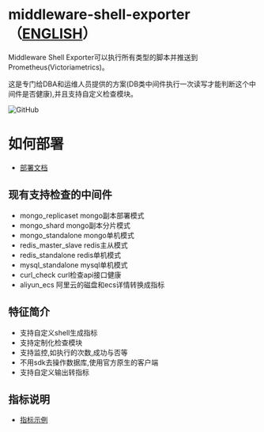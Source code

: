 # middleware-shell-exporter （[ENGLISH](README-en.md)）
Middleware Shell Exporter可以执行所有类型的脚本并推送到Prometheus(Victoriametrics)。

这是专门给DBA和运维人员提供的方案(DB类中间件执行一次读写才能判断这个中间件是否健康),并且支持自定义检查模块。

![GitHub](https://img.shields.io/badge/license-GPL-blue.svg)

# 如何部署
* [部署文档](/docs/deploy/main.md) 

## 现有支持检查的中间件
* mongo_replicaset mongo副本部署模式
* mongo_shard mongo副本分片模式
* mongo_standalone mongo单机模式
* redis_master_slave redis主从模式
* redis_standalone redis单机模式
* mysql_standalone mysql单机模式
* curl_check  curl检查api接口健康
* aliyun_ecs  阿里云的磁盘和ecs详情转换成指标

## 特征简介
* 支持自定义shell生成指标
* 支持定制化检查模块
* 支持监控,如执行的次数,成功与否等
* 不用sdk去操作数据库,使用官方原生的客户端
* 支持自定义输出转指标

## 指标说明
* [指标示例](docs/other/METRICS.md) 
